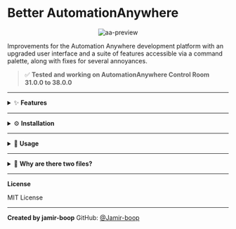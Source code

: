 # Better AutomationAnywhere

<div align="center">
<img src="https://i.ibb.co/pK7C9N2/aa-preview.png" alt="aa-preview" border="0">
</div>

Improvements for the Automation Anywhere development platform with an upgraded user interface and a suite of features accessible via a command palette, along with fixes for several annoyances.

> ✅ **Tested and working on AutomationAnywhere Control Room 31.0.0 to 38.0.0**

---

<details>
<summary>✨ <strong>Features</strong></summary>

### `aa.user.styl`
<img src="https://i.ibb.co/W2bxLKX/image.png" alt="image" border="0" width="50%">
<br>

- Universal copy/paste allows you to copy and paste actions between control rooms.

<img src="https://i.ibb.co/fdmcjvF/image.png" alt="image" border="0" width="50%">

- Converts input fields that have a horizontal scroll into text areas that break words, allowing you to view all contents at a glance.

<img src="https://i.ibb.co/fx0RDqk/input-to-areatext.png" alt="input-to-areatext" border="0" width="60%">

- Redesigned the annoying buttons for selecting actions, variables, and triggers.

<img src="https://i.ibb.co/tHhMdWs/services.png" alt="services" border="0" width="60%">

- Increases the font size and assigns Cascadia Code and Cursive Cascadia Code to key parts of the UI.
- Adds a colorful background.
- And much more...

---

### `userScript.js`

https://github.com/Jamir-boop/automationanywhere-improvements/assets/73477811/f7c6eec2-409f-495d-88e3-028e5b6d4593

This script enhances Automation Anywhere by adding a command palette (`Alt + P`) that lets you execute helpful developer commands instantly.

#### ✅ Command Palette Commands

Use the command palette to run any of the following:

- `a`, `addaction`, `add action`: Open the "Actions" section in the palette.
- `adv`, `addvar`, `add variable`: Add a new variable.
- `v`, `showvars`, `list variables`, `variables`: Show the variables panel.
- `duv`, `delete unused`: Remove unused variables.
- `p`, `private`, `private bots`: Go to your Private Bots folder.
- `historical`, `activity historical`: Open Activity History.
- `audit`, `audit log`: Open the Audit Log.
- `:25`: Scroll to line number 25 (or any number).
- `help`, `show help`: Show this command reference.

#### ⌨️ Keyboard Shortcuts

- `Alt + P`: Toggle the command palette.
- `Alt + V`: Show variables.
- `Alt + A`: Show actions.
- `Ctrl + D`: Toggle the right-side toolbar.

#### 📋 Clipboard Slots (Universal Copy/Paste)

Using the Tampermonkey menu, you can copy/paste bot actions between sessions and even across control rooms:

- `Copy to Slot 1/2/3`
- `Paste from Slot 1/2/3`

Rocket icon buttons will also appear in the top toolbar for faster access.

</details>

---

<details>
<summary>⚙️ <strong>Installation</strong></summary>

These are a **userScript** (`userScript.js`) and a **userStyle** (`aa.user.styl`) that can work together or independently.

- `userScript.js`: Use with [Tampermonkey](https://www.tampermonkey.net)
- `aa.user.styl`: Use with [Stylus](https://add0n.com/stylus.html)

### 1. Install the Browser Extensions

- Install **[Tampermonkey](https://www.tampermonkey.net)**.
- Install **[Stylus](https://add0n.com/stylus.html)**.

### 2. Add the Scripts

- **[Install the userScript.js](https://update.greasyfork.org/scripts/477891/Better%20AutomationAnywhere.user.js)** via GreasyFork
- **[Install the Stylus Theme](https://github.com/Jamir-boop/automationanywhere-improvements/raw/main/aa.user.styl)** via Stylus

> ✅ Make sure your Control Room language is set to **English** for selector compatibility.

</details>

---

<details>
<summary>🚀 <strong>Usage</strong></summary>

1. Open Automation Anywhere.
2. Press `Alt + P` to open the palette.
3. Start typing a command or `help` to see options.
4. Hit `Enter` to execute.
5. Optionally, right-click Tampermonkey → choose a clipboard slot to copy or paste.

</details>

---

<details>
<summary>🧠 <strong>Why are there two files?</strong></summary>

This project is split into:
- A **userScript** that runs JavaScript features via Tampermonkey.
- A **userStyle** that changes CSS and UI styles via Stylus.

Keeping them separate makes installation modular and leverages the best tool for each job without bloating a single script.

</details>

---

<strong>License</strong>

MIT License

---

<strong>Created by **jamir-boop**</strong>
GitHub: [@Jamir-boop](https://github.com/Jamir-boop)
